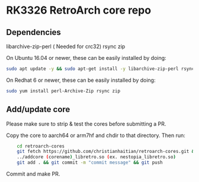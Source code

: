 # RK3326 RetroArch core repo

## Dependencies

libarchive-zip-perl ( Needed for crc32)
rsync
zip

On Ubuntu 16.04 or newer, these can be easily installed by doing:
```bash
sudo apt update -y && sudo apt-get install -y libarchive-zip-perl rsync zip
```

On Redhat 6 or newer, these can be easily installed by doing:
```bash
sudo yum install perl-Archive-Zip rsync zip
```

## Add/update core

Please make sure to strip & test the cores before submitting a PR.

Copy the core to aarch64 or arm7hf and chdir to that directory. Then run:
```bash
    cd retroarch-cores
    git fetch https://github.com/christianhaitian/retroarch-cores.git && git merge https://github.com/christianhaitian/retroarch-cores.git/master
    ../addcore (corename)_libretro.so (ex. nestopia_libretro.so)
    git add . && git commit -m "commit message" && git push
```

Commit and make PR.

